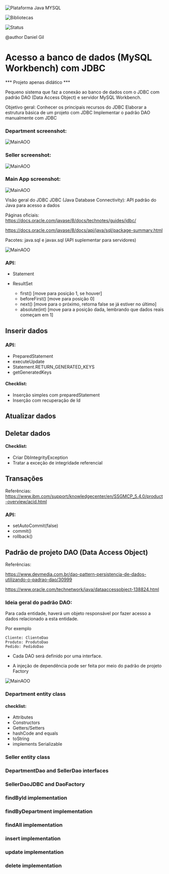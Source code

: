![Plataforma Java MYSQL](https://img.shields.io/badge/Platforms-Java%2C%20MYSQL%20Workbench-blue)  

![Bibliotecas](https://img.shields.io/badge/Libraries-java.sql%2C%20javax.sql-6f42c1)

![Status](https://img.shields.io/badge/status-estável-brightgreen)

@author Daniel Gil 

# Acesso a banco de dados (MySQL Workbench) com JDBC 

*** Projeto apenas didático ***

Pequeno sistema que faz a conexão ao banco de dados com o JDBC com padrão DAO (Data Access Object) e servidor MySQL Workbench.

Objetivo geral: 
Conhecer os principais recursos do JDBC
Elaborar a estrutura básica de um projeto com JDBC 
Implementar o padrão DAO manualmente com JDBC 

### Department screenshot:

![MainAOO](src/Sreenshots/TesteDepartmentDAO.png)

### Seller screenshot:

![MainAOO](src/Sreenshots/TesteSellerDAO.png)

### Main App screenshot:

![MainAOO](src/Sreenshots/MainApp.png)

Visão geral do JDBC 
JDBC (Java Database Connectivity): API padrão do Java para acesso a dados 

Páginas oficiais:  
https://docs.oracle.com/javase/8/docs/technotes/guides/jdbc/ 

https://docs.oracle.com/javase/8/docs/api/java/sql/package-summary.html 

Pacotes: java.sql e javax.sql (API suplementar para servidores)

![MainAOO](src/Sreenshots/JDBC.png)

### API: 

- Statement
- ResultSet 

	- first() [move para posição 1, se houver] 
	- beforeFirst() [move para posição 0] 
	- next()  [move para o próximo, retorna false se já estiver no último] 
	- absolute(int) [move para a posição dada, lembrando que dados reais começam em 1]

##  Inserir dados

### API: 

- PreparedStatement 
- executeUpdate 
- Statement.RETURN_GENERATED_KEYS 
- getGeneratedKeys 

#### Checklist: 

- Inserção simples com preparedStatement 
- Inserção com recuperação de Id

##  Atualizar dados

##  Deletar dados

#### Checklist: 

- Criar DbIntegrityException 
- Tratar a exceção de integridade referencial

##  Transações

Referências: https://www.ibm.com/support/knowledgecenter/en/SSGMCP_5.4.0/product-overview/acid.html

### API: 
- setAutoCommit(false) 
- commit() 
- rollback() 

## Padrão de projeto DAO (Data Access Object)  

Referências: 

https://www.devmedia.com.br/dao-pattern-persistencia-de-dados-utilizando-o-padrao-dao/30999 

https://www.oracle.com/technetwork/java/dataaccessobject-138824.html 

### Ideia geral do padrão DAO: 

Para cada entidade, haverá um objeto responsável por fazer acesso a dados relacionado a esta 
entidade.

Por exemplo 
	
	Cliente: ClienteDao
	Produto: ProdutoDao
	Pedido: PedidoDao

- Cada DAO será definido por uma interface. 

- A injeção de dependência pode ser feita por meio do padrão de projeto Factory

![MainAOO](src/Sreenshots/DAO.png)

### Department entity class 

#### checklist: 
- Attributes 
- Constructors 
- Getters/Setters 
- hashCode and equals 
- toString 
- implements Serializable

### Seller entity class 
 
### DepartmentDao and SellerDao interfaces 

### SellerDaoJDBC and DaoFactory

### findById implementation 

### findByDepartment implementation

### findAll implementation

### insert implementation

### update implementation 

### delete implementation